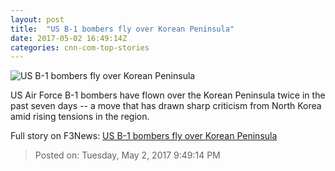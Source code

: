 ```yaml
---
layout: post
title:  "US B-1 bombers fly over Korean Peninsula"
date: 2017-05-02 16:49:14Z
categories: cnn-com-top-stories
---
```


![US B-1 bombers fly over Korean Peninsula](http://i2.cdn.cnn.com/cnnnext/dam/assets/160923132744-b-1-dmz-super-tease.jpg)

US Air Force B-1 bombers have flown over the Korean Peninsula twice in the past seven days -- a move that has drawn sharp criticism from North Korea amid rising tensions in the region.


Full story on F3News: [US B-1 bombers fly over Korean Peninsula](http://www.f3nws.com/n/dBAuFB)

> Posted on: Tuesday, May 2, 2017 9:49:14 PM
